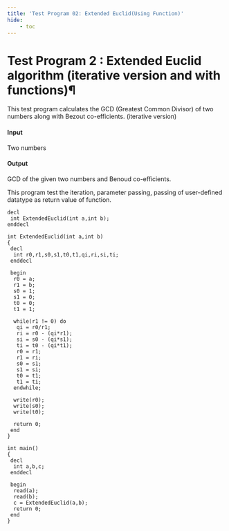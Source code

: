 ```yaml
---
title: 'Test Program 02: Extended Euclid(Using Function)'
hide:
    - toc
---
```


# Test Program 2 : Extended Euclid algorithm (iterative version and with functions)¶

This test program calculates the GCD (Greatest Common Divisor) of two numbers along with Bezout co-efficients. (iterative version)

#### Input
Two numbers

#### Output
GCD of the given two numbers and Benoud co-efficients.

This program test the iteration, parameter passing, passing of user-defined datatype as return value of function.

```
decl
 int ExtendedEuclid(int a,int b);
enddecl

int ExtendedEuclid(int a,int b)
{
 decl
  int r0,r1,s0,s1,t0,t1,qi,ri,si,ti;
 enddecl

 begin
  r0 = a;
  r1 = b;
  s0 = 1;
  s1 = 0;
  t0 = 0;
  t1 = 1;

  while(r1 != 0) do
   qi = r0/r1;
   ri = r0 - (qi*r1);
   si = s0 - (qi*s1);
   ti = t0 - (qi*t1);
   r0 = r1;
   r1 = ri;
   s0 = s1;
   s1 = si;
   t0 = t1;
   t1 = ti;
  endwhile;

  write(r0);
  write(s0);
  write(t0);

  return 0;
 end
}

int main()
{
 decl
  int a,b,c;
 enddecl

 begin
  read(a);
  read(b);
  c = ExtendedEuclid(a,b);
  return 0;
 end 
}
```
